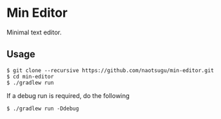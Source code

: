 # Min Editor

Minimal text editor.

## Usage

```console
$ git clone --recursive https://github.com/naotsugu/min-editor.git
$ cd min-editor
$ ./gradlew run
```

If a debug run is required, do the following

```console
$ ./gradlew run -Ddebug
```



